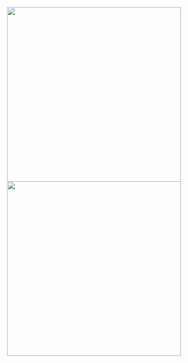 <p align = "center">
  <img src = "https://github-readme-stats.vercel.app/api?username=inditapryatamap)](https://github.com/inditapryatamap/github-readme-stats" width = 400>
  <img src = "[![Top Langs](https://github-readme-stats.vercel.app/api/top-langs/?username=inditapryatamap&layout=compact)](https://github.com/inditapryatamap/github-readme-stats)" width = 400>
</p>
